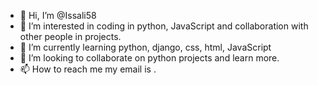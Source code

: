 - 👋 Hi, I’m @Issali58
- 👀 I’m interested in coding in python, JavaScript and collaboration with other people in projects.
- 🌱 I’m currently learning python, django, css, html, JavaScript 
- 💞️ I’m looking to collaborate on python projects and learn more.
- 📫 How to reach me my email is .

<!---
Issali58/Issali58 is a ✨ special ✨ repository because its `README.md` (this file) appears on your GitHub profile.
You can click the Preview link to take a look at your changes.
--->
